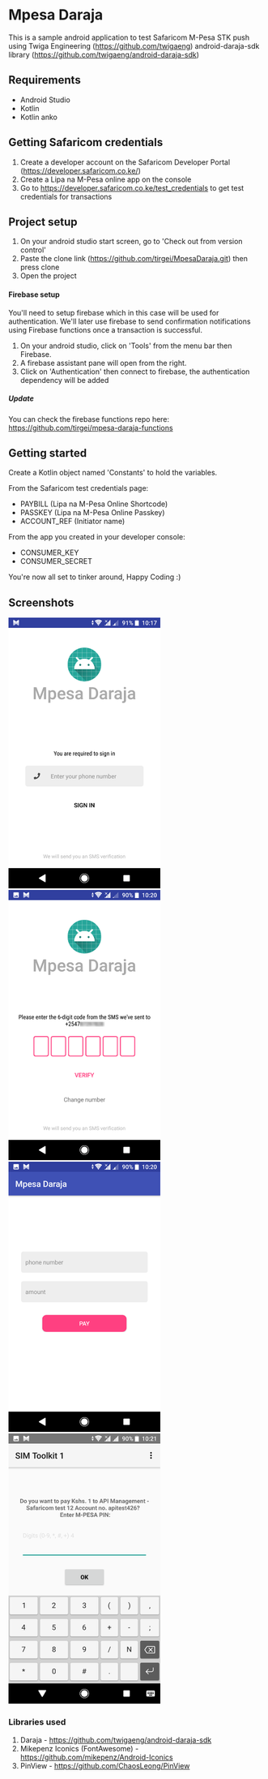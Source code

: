 # Mpesa Daraja
This is a  sample android application to test Safaricom M-Pesa STK push using Twiga Engineering (https://github.com/twigaeng) android-daraja-sdk library (https://github.com/twigaeng/android-daraja-sdk)

## Requirements
* Android Studio
* Kotlin
* Kotlin anko

## Getting Safaricom credentials
1. Create a developer account on the Safaricom Developer Portal (https://developer.safaricom.co.ke/)
2. Create a Lipa na M-Pesa online app on the console 
3. Go to https://developer.safaricom.co.ke/test_credentials to get test credentials for transactions

## Project setup
1. On your android studio start screen, go to 'Check out from version control'
2. Paste the clone link (https://github.com/tirgei/MpesaDaraja.git) then press clone
3. Open the project

#### Firebase setup
You'll need to setup firebase which in this case will be used for authentication. We'll later use firebase to send confirmation notifications using Firebase functions once a transaction is successful.

1. On your android studio, click on 'Tools' from the menu bar then Firebase.
2. A firebase assistant pane will open from the right.
3. Click on 'Authentication' then connect to firebase, the authentication dependency will be added

##### Update
You can check the firebase functions repo here: https://github.com/tirgei/mpesa-daraja-functions


## Getting started
Create a Kotlin object named 'Constants' to hold the variables.

From the Safaricom test credentials page:
  - PAYBILL (Lipa na M-Pesa Online Shortcode)
  - PASSKEY (Lipa na M-Pesa Online Passkey)
  - ACCOUNT_REF (Initiator name)
    
From the app you created in your developer console:
  - CONSUMER_KEY
  - CONSUMER_SECRET

You're now all set to tinker around, Happy Coding :)

## Screenshots
<img src="screenshots/one.png" width="300" > 
<img src="screenshots/two.png" width="300" > 
<img src="screenshots/three.png" width="300" > 
<img src="screenshots/four.png" width="300" > 

### Libraries used
1. Daraja - https://github.com/twigaeng/android-daraja-sdk
2. Mikepenz Iconics (FontAwesome) - https://github.com/mikepenz/Android-Iconics
3. PinView - https://github.com/ChaosLeong/PinView
